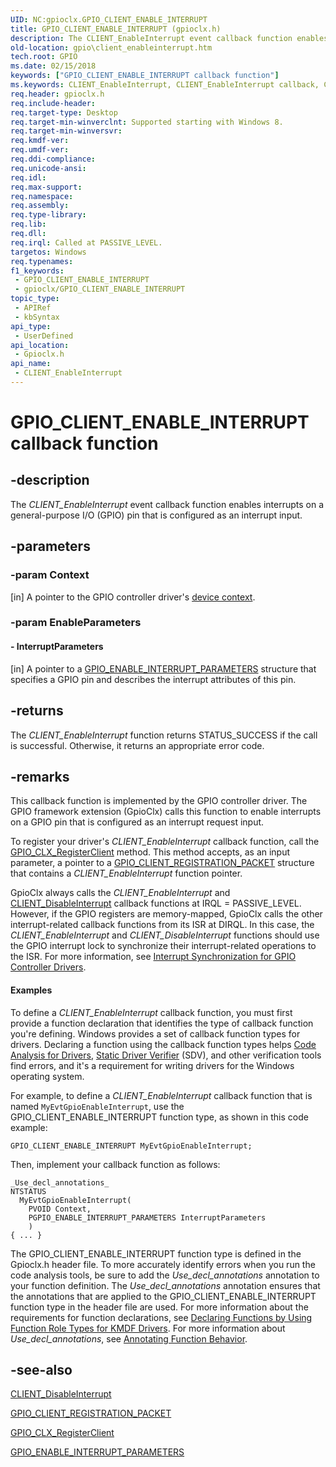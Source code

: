 ```yaml
---
UID: NC:gpioclx.GPIO_CLIENT_ENABLE_INTERRUPT
title: GPIO_CLIENT_ENABLE_INTERRUPT (gpioclx.h)
description: The CLIENT_EnableInterrupt event callback function enables interrupts on a general-purpose I/O (GPIO) pin that is configured as an interrupt input.
old-location: gpio\client_enableinterrupt.htm
tech.root: GPIO
ms.date: 02/15/2018
keywords: ["GPIO_CLIENT_ENABLE_INTERRUPT callback function"]
ms.keywords: CLIENT_EnableInterrupt, CLIENT_EnableInterrupt callback, CLIENT_EnableInterrupt callback function [Parallel Ports], GPIO.client_enableinterrupt, GPIO_CLIENT_ENABLE_INTERRUPT, gpioclx/CLIENT_EnableInterrupt
req.header: gpioclx.h
req.include-header: 
req.target-type: Desktop
req.target-min-winverclnt: Supported starting with Windows 8.
req.target-min-winversvr: 
req.kmdf-ver: 
req.umdf-ver: 
req.ddi-compliance: 
req.unicode-ansi: 
req.idl: 
req.max-support: 
req.namespace: 
req.assembly: 
req.type-library: 
req.lib: 
req.dll: 
req.irql: Called at PASSIVE_LEVEL.
targetos: Windows
req.typenames: 
f1_keywords:
 - GPIO_CLIENT_ENABLE_INTERRUPT
 - gpioclx/GPIO_CLIENT_ENABLE_INTERRUPT
topic_type:
 - APIRef
 - kbSyntax
api_type:
 - UserDefined
api_location:
 - Gpioclx.h
api_name:
 - CLIENT_EnableInterrupt
---
```


# GPIO_CLIENT_ENABLE_INTERRUPT callback function


## -description

The <i>CLIENT_EnableInterrupt</i> event callback function enables interrupts on a general-purpose I/O (GPIO) pin that is configured as an interrupt input.

## -parameters

### -param Context 

[in]
A pointer to the GPIO controller driver's <a href="/windows-hardware/drivers/gpio/gpio-device-contexts">device context</a>.

### -param EnableParameters

#### - InterruptParameters 
[in]
A pointer to a <a href="/windows-hardware/drivers/ddi/gpioclx/ns-gpioclx-_gpio_enable_interrupt_parameters">GPIO_ENABLE_INTERRUPT_PARAMETERS</a> structure that specifies a GPIO pin and describes the interrupt attributes of this pin.

## -returns

The <i>CLIENT_EnableInterrupt</i> function returns STATUS_SUCCESS if the call is successful. Otherwise, it returns an appropriate error code.

## -remarks

This callback function is implemented by the GPIO controller driver. The GPIO framework extension (GpioClx) calls this function to enable interrupts on a GPIO pin that is configured as an interrupt request input.

To register your driver's <i>CLIENT_EnableInterrupt</i> callback function, call the <a href="/windows-hardware/drivers/ddi/gpioclx/nf-gpioclx-gpio_clx_registerclient">GPIO_CLX_RegisterClient</a> method. This method accepts, as an input parameter, a pointer to a <a href="/windows-hardware/drivers/ddi/gpioclx/ns-gpioclx-_gpio_client_registration_packet">GPIO_CLIENT_REGISTRATION_PACKET</a> structure that contains a <i>CLIENT_EnableInterrupt</i> function pointer.

GpioClx always calls the <i>CLIENT_EnableInterrupt</i> and <a href="/windows-hardware/drivers/ddi/gpioclx/nc-gpioclx-gpio_client_disable_interrupt">CLIENT_DisableInterrupt</a> callback functions at IRQL = PASSIVE_LEVEL. However, if the GPIO registers are memory-mapped, GpioClx calls the other interrupt-related callback functions from its ISR at DIRQL. In this case, the <i>CLIENT_EnableInterrupt</i> and <i>CLIENT_DisableInterrupt</i> functions should use the GPIO interrupt lock to synchronize their interrupt-related operations to the ISR. For more information, see <a href="/windows-hardware/drivers/gpio/interrupt-synchronization-for-gpio-controller-drivers">Interrupt Synchronization for GPIO Controller Drivers</a>.


#### Examples

To define a <i>CLIENT_EnableInterrupt</i> callback function, you must first provide a function declaration that identifies the type of callback function you're defining. Windows provides a set of callback function types for drivers. Declaring a function using the callback function types helps <a href="/windows-hardware/drivers/devtest/code-analysis-for-drivers">Code Analysis for Drivers</a>, <a href="/windows-hardware/drivers/devtest/static-driver-verifier">Static Driver Verifier</a> (SDV), and other verification tools find errors, and it's a requirement for writing drivers for the Windows operating system.

For example, to define a <i>CLIENT_EnableInterrupt</i> callback function that is named <code>MyEvtGpioEnableInterrupt</code>, use the GPIO_CLIENT_ENABLE_INTERRUPT function type, as shown in this code example:


```
GPIO_CLIENT_ENABLE_INTERRUPT MyEvtGpioEnableInterrupt;
```

Then, implement your callback function as follows:


```
_Use_decl_annotations_
NTSTATUS
  MyEvtGpioEnableInterrupt(
    PVOID Context,
    PGPIO_ENABLE_INTERRUPT_PARAMETERS InterruptParameters
    )
{ ... }
```

The GPIO_CLIENT_ENABLE_INTERRUPT function type is defined in the Gpioclx.h header file. To more accurately identify errors when you run the code analysis tools, be sure to add the _Use_decl_annotations_ annotation to your function definition. The _Use_decl_annotations_ annotation ensures that the annotations that are applied to the GPIO_CLIENT_ENABLE_INTERRUPT function type in the header file are used. For more information about the requirements for function declarations, see <a href="/windows-hardware/drivers/devtest/declaring-functions-by-using-function-role-types-for-kmdf-drivers">Declaring Functions by Using Function Role Types for KMDF Drivers</a>. For more information about _Use_decl_annotations_, see <a href="/visualstudio/code-quality/annotating-function-behavior">Annotating Function Behavior</a>.

<div class="code"></div>

## -see-also

<a href="/windows-hardware/drivers/ddi/gpioclx/nc-gpioclx-gpio_client_disable_interrupt">CLIENT_DisableInterrupt</a>



<a href="/windows-hardware/drivers/ddi/gpioclx/ns-gpioclx-_gpio_client_registration_packet">GPIO_CLIENT_REGISTRATION_PACKET</a>



<a href="/windows-hardware/drivers/ddi/gpioclx/nf-gpioclx-gpio_clx_registerclient">GPIO_CLX_RegisterClient</a>



<a href="/windows-hardware/drivers/ddi/gpioclx/ns-gpioclx-_gpio_enable_interrupt_parameters">GPIO_ENABLE_INTERRUPT_PARAMETERS</a>
